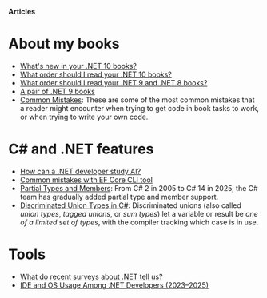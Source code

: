 **Articles**

# About my books
- [What's new in your .NET 10 books?](whats-new-in-net10-books.md)
- [What order should I read your .NET 10 books?](book-sequence-net10.md)
- [What order should I read your .NET 9 and .NET 8 books?](book-sequence.md)
- [A pair of .NET 9 books](pair-of-net9-books.md)
- [Common Mistakes](common-mistakes.md): These are some of the most common mistakes that a reader might encounter when trying to get code in book tasks to work, or when trying to write your own code.

# C# and .NET features
- [How can a .NET developer study AI?](dotnet-and-ai.md)
- [Common mistakes with EF Core CLI tool](efcore-cli.md)
- [Partial Types and Members](partial-types-and-members.md): From C# 2 in 2005 to C# 14 in 2025, the C# team has gradually added partial type and member support. 
- [Discriminated Union Types in C#](union-types.md): Discriminated unions (also called *union types*, *tagged unions*, or *sum types*) let a variable or result be *one of a limited set of types*, with the compiler tracking which case is in use​.

# Tools
- [What do recent surveys about .NET tell us?](surveys.md)
- [IDE and OS Usage Among .NET Developers (2023–2025)](ide.md)
